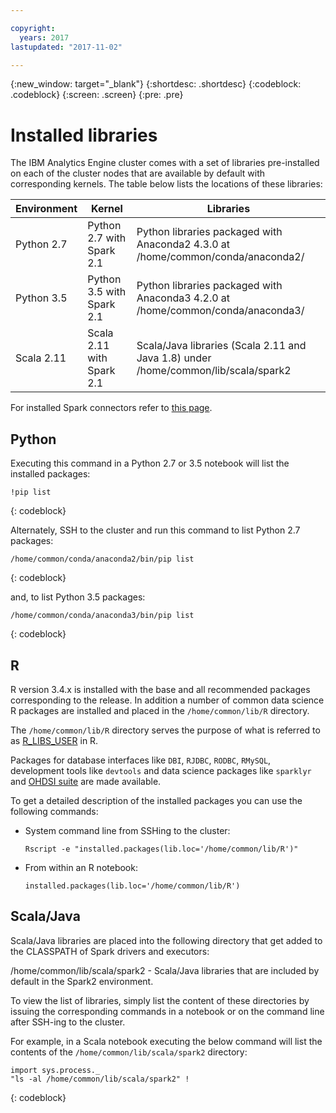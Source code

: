 ```yaml
---

copyright:
  years: 2017
lastupdated: "2017-11-02"

---
```


<!-- Attribute definitions -->
{:new_window: target="_blank"}
{:shortdesc: .shortdesc}
{:codeblock: .codeblock}
{:screen: .screen}
{:pre: .pre}

# Installed libraries

The IBM Analytics Engine cluster comes with a set of libraries pre-installed on each of the cluster nodes that are available by default with corresponding kernels. The table below lists the locations of these libraries:

| Environment | Kernel | Libraries |                 
|-------------|--------|-----------|
| Python 2.7 | Python 2.7 with Spark 2.1 | Python libraries packaged with Anaconda2 4.3.0 at /home/common/conda/anaconda2/ |
| Python 3.5 | Python 3.5 with Spark 2.1 | Python libraries packaged with Anaconda3 4.2.0 at /home/common/conda/anaconda3/|
| Scala 2.11 | Scala 2.11 with Spark 2.1 | Scala/Java libraries (Scala 2.11 and Java 1.8) under /home/common/lib/scala/spark2 |

For installed Spark connectors refer to [this page](./supported-connectors.html).

## Python

Executing this command in a Python 2.7 or 3.5 notebook will list the installed packages:

```
!pip list
```
{: codeblock}

Alternately, SSH to the cluster and run this command to list Python 2.7 packages:
```
/home/common/conda/anaconda2/bin/pip list
```
{: codeblock}

and, to list Python 3.5 packages:
```
/home/common/conda/anaconda3/bin/pip list
```
{: codeblock}

## R

R version 3.4.x is installed with the base and all recommended packages corresponding to the release. In addition a number of common data science R packages are installed and placed in the `/home/common/lib/R` directory.

The `/home/common/lib/R` directory serves the purpose of what is referred to as [R_LIBS_USER](https://stat.ethz.ch/R-manual/R-devel/library/base/html/libPaths.html) in R.

Packages for database interfaces like `DBI`, `RJDBC`, `RODBC`, `RMySQL`, development tools like `devtools` and data science packages like `sparklyr` and [OHDSI suite](https://github.com/OHDSI/) are made available.

To get a detailed description of the installed packages you can use the following commands:

* System command line from SSHing to the cluster:

  `Rscript -e "installed.packages(lib.loc='/home/common/lib/R')"`

* From within an R notebook:

  `installed.packages(lib.loc='/home/common/lib/R')`

## Scala/Java
Scala/Java libraries are placed into the following directory that get added to the CLASSPATH of Spark drivers and executors:

/home/common/lib/scala/spark2 - Scala/Java libraries that are included by default in the Spark2 environment.

To view the list of libraries, simply list the content of these directories by issuing the corresponding commands in a notebook or on the command line after SSH-ing to the cluster.

For example, in a Scala notebook executing the below command will list the contents of the `/home/common/lib/scala/spark2` directory:
```
import sys.process._
"ls -al /home/common/lib/scala/spark2" !
```
{: codeblock}
